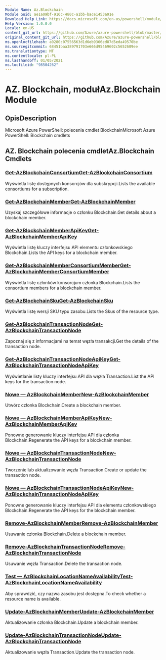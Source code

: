 ```yaml
---
Module Name: Az.Blockchain
Module Guid: ae1a09bf-916c-480c-a1bb-bace1453a91e
Download Help Link: https://docs.microsoft.com/en-us/powershell/module/az.blockchain
Help Version: 1.0.0.0
Locale: en-US
content_git_url: https://github.com/Azure/azure-powershell/blob/master/src/Blockchain/help/Az.Blockchain.md
original_content_git_url: https://github.com/Azure/azure-powershell/blob/master/src/Blockchain/help/Az.Blockchain.md
ms.openlocfilehash: a0280c07556563d1d6eb9366ed87d5eda49570be
ms.sourcegitcommit: 68451baa389791703e666d95469602c5652609ee
ms.translationtype: MT
ms.contentlocale: pl-PL
ms.lasthandoff: 01/05/2021
ms.locfileid: "98504262"
---
```

# <span data-ttu-id="124ec-101">AZ. Blockchain, moduł</span><span class="sxs-lookup"><span data-stu-id="124ec-101">Az.Blockchain Module</span></span>
## <span data-ttu-id="124ec-102">Opis</span><span class="sxs-lookup"><span data-stu-id="124ec-102">Description</span></span>
<span data-ttu-id="124ec-103">Microsoft Azure PowerShell: polecenia cmdlet Blockchain</span><span class="sxs-lookup"><span data-stu-id="124ec-103">Microsoft Azure PowerShell: Blockchain cmdlets</span></span>

## <span data-ttu-id="124ec-104">AZ. Blockchain polecenia cmdlet</span><span class="sxs-lookup"><span data-stu-id="124ec-104">Az.Blockchain Cmdlets</span></span>
### [<span data-ttu-id="124ec-105">Get-AzBlockchainConsortium</span><span class="sxs-lookup"><span data-stu-id="124ec-105">Get-AzBlockchainConsortium</span></span>](Get-AzBlockchainConsortium.md)
<span data-ttu-id="124ec-106">Wyświetla listę dostępnych konsorcjów dla subskrypcji.</span><span class="sxs-lookup"><span data-stu-id="124ec-106">Lists the available consortiums for a subscription.</span></span>

### [<span data-ttu-id="124ec-107">Get-AzBlockchainMember</span><span class="sxs-lookup"><span data-stu-id="124ec-107">Get-AzBlockchainMember</span></span>](Get-AzBlockchainMember.md)
<span data-ttu-id="124ec-108">Uzyskaj szczegółowe informacje o członku Blockchain.</span><span class="sxs-lookup"><span data-stu-id="124ec-108">Get details about a blockchain member.</span></span>

### [<span data-ttu-id="124ec-109">Get-AzBlockchainMemberApiKey</span><span class="sxs-lookup"><span data-stu-id="124ec-109">Get-AzBlockchainMemberApiKey</span></span>](Get-AzBlockchainMemberApiKey.md)
<span data-ttu-id="124ec-110">Wyświetla listę kluczy interfejsu API elementu członkowskiego Blockchain.</span><span class="sxs-lookup"><span data-stu-id="124ec-110">Lists the API keys for a blockchain member.</span></span>

### [<span data-ttu-id="124ec-111">Get-AzBlockchainMemberConsortiumMember</span><span class="sxs-lookup"><span data-stu-id="124ec-111">Get-AzBlockchainMemberConsortiumMember</span></span>](Get-AzBlockchainMemberConsortiumMember.md)
<span data-ttu-id="124ec-112">Wyświetla listę członków konsorcjum członka Blockchain.</span><span class="sxs-lookup"><span data-stu-id="124ec-112">Lists the consortium members for a blockchain member.</span></span>

### [<span data-ttu-id="124ec-113">Get-AzBlockchainSku</span><span class="sxs-lookup"><span data-stu-id="124ec-113">Get-AzBlockchainSku</span></span>](Get-AzBlockchainSku.md)
<span data-ttu-id="124ec-114">Wyświetla listę wersji SKU typu zasobu.</span><span class="sxs-lookup"><span data-stu-id="124ec-114">Lists the Skus of the resource type.</span></span>

### [<span data-ttu-id="124ec-115">Get-AzBlockchainTransactionNode</span><span class="sxs-lookup"><span data-stu-id="124ec-115">Get-AzBlockchainTransactionNode</span></span>](Get-AzBlockchainTransactionNode.md)
<span data-ttu-id="124ec-116">Zapoznaj się z informacjami na temat węzła transakcji.</span><span class="sxs-lookup"><span data-stu-id="124ec-116">Get the details of the transaction node.</span></span>

### [<span data-ttu-id="124ec-117">Get-AzBlockchainTransactionNodeApiKey</span><span class="sxs-lookup"><span data-stu-id="124ec-117">Get-AzBlockchainTransactionNodeApiKey</span></span>](Get-AzBlockchainTransactionNodeApiKey.md)
<span data-ttu-id="124ec-118">Wyświetlanie listy kluczy interfejsu API dla węzła Transaction.</span><span class="sxs-lookup"><span data-stu-id="124ec-118">List the API keys for the transaction node.</span></span>

### [<span data-ttu-id="124ec-119">Nowe — AzBlockchainMember</span><span class="sxs-lookup"><span data-stu-id="124ec-119">New-AzBlockchainMember</span></span>](New-AzBlockchainMember.md)
<span data-ttu-id="124ec-120">Utwórz członka Blockchain.</span><span class="sxs-lookup"><span data-stu-id="124ec-120">Create a blockchain member.</span></span>

### [<span data-ttu-id="124ec-121">Nowe — AzBlockchainMemberApiKey</span><span class="sxs-lookup"><span data-stu-id="124ec-121">New-AzBlockchainMemberApiKey</span></span>](New-AzBlockchainMemberApiKey.md)
<span data-ttu-id="124ec-122">Ponowne generowanie kluczy interfejsu API dla członka Blockchain.</span><span class="sxs-lookup"><span data-stu-id="124ec-122">Regenerate the API keys for a blockchain member.</span></span>

### [<span data-ttu-id="124ec-123">Nowe — AzBlockchainTransactionNode</span><span class="sxs-lookup"><span data-stu-id="124ec-123">New-AzBlockchainTransactionNode</span></span>](New-AzBlockchainTransactionNode.md)
<span data-ttu-id="124ec-124">Tworzenie lub aktualizowanie węzła Transaction.</span><span class="sxs-lookup"><span data-stu-id="124ec-124">Create or update the transaction node.</span></span>

### [<span data-ttu-id="124ec-125">Nowe — AzBlockchainTransactionNodeApiKey</span><span class="sxs-lookup"><span data-stu-id="124ec-125">New-AzBlockchainTransactionNodeApiKey</span></span>](New-AzBlockchainTransactionNodeApiKey.md)
<span data-ttu-id="124ec-126">Ponowne generowanie kluczy interfejsu API dla elementu członkowskiego Blockchain.</span><span class="sxs-lookup"><span data-stu-id="124ec-126">Regenerate the API keys for the blockchain member.</span></span>

### [<span data-ttu-id="124ec-127">Remove-AzBlockchainMember</span><span class="sxs-lookup"><span data-stu-id="124ec-127">Remove-AzBlockchainMember</span></span>](Remove-AzBlockchainMember.md)
<span data-ttu-id="124ec-128">Usuwanie członka Blockchain.</span><span class="sxs-lookup"><span data-stu-id="124ec-128">Delete a blockchain member.</span></span>

### [<span data-ttu-id="124ec-129">Remove-AzBlockchainTransactionNode</span><span class="sxs-lookup"><span data-stu-id="124ec-129">Remove-AzBlockchainTransactionNode</span></span>](Remove-AzBlockchainTransactionNode.md)
<span data-ttu-id="124ec-130">Usuwanie węzła Transaction.</span><span class="sxs-lookup"><span data-stu-id="124ec-130">Delete the transaction node.</span></span>

### [<span data-ttu-id="124ec-131">Test — AzBlockchainLocationNameAvailability</span><span class="sxs-lookup"><span data-stu-id="124ec-131">Test-AzBlockchainLocationNameAvailability</span></span>](Test-AzBlockchainLocationNameAvailability.md)
<span data-ttu-id="124ec-132">Aby sprawdzić, czy nazwa zasobu jest dostępna.</span><span class="sxs-lookup"><span data-stu-id="124ec-132">To check whether a resource name is available.</span></span>

### [<span data-ttu-id="124ec-133">Update-AzBlockchainMember</span><span class="sxs-lookup"><span data-stu-id="124ec-133">Update-AzBlockchainMember</span></span>](Update-AzBlockchainMember.md)
<span data-ttu-id="124ec-134">Aktualizowanie członka Blockchain.</span><span class="sxs-lookup"><span data-stu-id="124ec-134">Update a blockchain member.</span></span>

### [<span data-ttu-id="124ec-135">Update-AzBlockchainTransactionNode</span><span class="sxs-lookup"><span data-stu-id="124ec-135">Update-AzBlockchainTransactionNode</span></span>](Update-AzBlockchainTransactionNode.md)
<span data-ttu-id="124ec-136">Aktualizowanie węzła Transaction.</span><span class="sxs-lookup"><span data-stu-id="124ec-136">Update the transaction node.</span></span>

